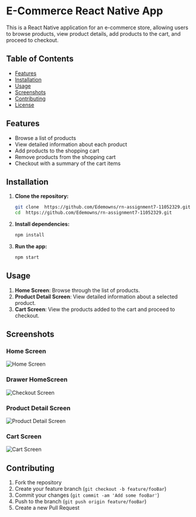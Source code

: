 # E-Commerce React Native App

This is a React Native application for an e-commerce store, allowing users to browse products, view product details, add products to the cart, and proceed to checkout.

## Table of Contents

- [Features](#features)
- [Installation](#installation)
- [Usage](#usage)
- [Screenshots](#screenshots)
- [Contributing](#contributing)
- [License](#license)

## Features

- Browse a list of products
- View detailed information about each product
- Add products to the shopping cart
- Remove products from the shopping cart
- Checkout with a summary of the cart items

## Installation

1. **Clone the repository:**
    ```sh
    git clone  https://github.com/Edemowns/rn-assignment7-11052329.git
    cd  https://github.com/Edemowns/rn-assignment7-11052329.git
    ```

2. **Install dependencies:**
    ```sh
    npm install
    ```

3. **Run the app:**
    ```sh
    npm start
    ```

## Usage

1. **Home Screen**: Browse through the list of products.
2. **Product Detail Screen**: View detailed information about a selected product.
3. **Cart Screen**: View the products added to the cart and proceed to checkout.

## Screenshots

### Home Screen
![Home Screen](./screenshotS/HomeScreen.png)

### Drawer HomeScreen
![Checkout Screen](./screenshots/Drawer.png)

### Product Detail Screen
![Product Detail Screen](./screenshots/ProductDetail.png)

### Cart Screen
![Cart Screen](./screenshots/CARTS.png)


 

## Contributing

1. Fork the repository
2. Create your feature branch (`git checkout -b feature/fooBar`)
3. Commit your changes (`git commit -am 'Add some fooBar'`)
4. Push to the branch (`git push origin feature/fooBar`)
5. Create a new Pull Request

